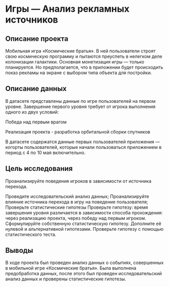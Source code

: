 # Игры — Анализ рекламных источников
##  Описание проекта
Мобильная игра «Космические братья». В ней пользователи строят свою космическую программу и пытаются преуспеть в нелегком деле колонизации галактики. Основная монетизация игры — только планируется. Но предполагается, что в приложении будет происходить показ рекламы на экране с выбором типа объекта для постройки.

##  Описание данных
В датасете представлены данные по игре пользователей на первом уровне. Завершение первого уровня требует от игрока выполнения одного из двух условий:

Победа над первым врагом

Реализация проекта - разработка орбитальной сборки спутников

В датасете содержатся данные первых пользователей приложения — когорты пользователей, которые начали пользоваться приложением в период с 4 по 10 мая включительно.

## Цель исследования

Проанализируйте поведения игроков в зависимости от источника перехода.

Проведите исследовательский анализ данных;
Проанализируйте влияние источника перехода в игру на поведение пользователя;
Проверьте статистические гипотезы
Проверьте гипотезу: время завершения уровня различается в зависимости способа прохождения:
через реализацию проекта,
через победу над первым игроком.
Сформулируйте собственную статистическую гипотезу. Дополните её нулевой и альтернативной гипотезами. Проверьте гипотезу с помощью статистического теста.
## Выводы

В ходе проекта был проведен анализ данных о событиях, совершенных в мобильной игре «Космические братья». Была выполнена предобработка данных, после этого был проведен исследовательский анализ данных и проверены статистические гипотезы.
